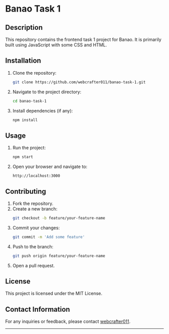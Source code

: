 # Banao Task 1

## Description
This repository contains the frontend task 1 project for Banao. It is primarily built using JavaScript with some CSS and HTML.

## Installation
1. Clone the repository:
    ```bash
    git clone https://github.com/webcrafter011/banao-task-1.git
    ```
2. Navigate to the project directory:
    ```bash
    cd banao-task-1
    ```
3. Install dependencies (if any):
    ```bash
    npm install
    ```

## Usage
1. Run the project:
    ```bash
    npm start
    ```
2. Open your browser and navigate to:
    ```
    http://localhost:3000
    ```

## Contributing
1. Fork the repository.
2. Create a new branch:
    ```bash
    git checkout -b feature/your-feature-name
    ```
3. Commit your changes:
    ```bash
    git commit -m 'Add some feature'
    ```
4. Push to the branch:
    ```bash
    git push origin feature/your-feature-name
    ```
5. Open a pull request.

## License
This project is licensed under the MIT License.

## Contact Information
For any inquiries or feedback, please contact [webcrafter011](https://github.com/webcrafter011).

---

